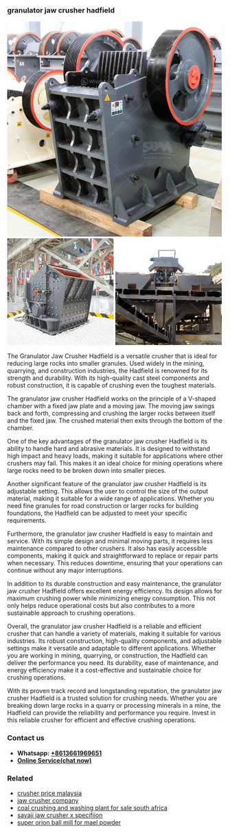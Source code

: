 <h3>granulator jaw crusher hadfield</h3><img src='1702260333.jpg' alt=''><p>The Granulator Jaw Crusher Hadfield is a versatile crusher that is ideal for reducing large rocks into smaller granules. Used widely in the mining, quarrying, and construction industries, the Hadfield is renowned for its strength and durability. With its high-quality cast steel components and robust construction, it is capable of crushing even the toughest materials.</p><p>The granulator jaw crusher Hadfield works on the principle of a V-shaped chamber with a fixed jaw plate and a moving jaw. The moving jaw swings back and forth, compressing and crushing the larger rocks between itself and the fixed jaw. The crushed material then exits through the bottom of the chamber.</p><p>One of the key advantages of the granulator jaw crusher Hadfield is its ability to handle hard and abrasive materials. It is designed to withstand high impact and heavy loads, making it suitable for applications where other crushers may fail. This makes it an ideal choice for mining operations where large rocks need to be broken down into smaller pieces.</p><p>Another significant feature of the granulator jaw crusher Hadfield is its adjustable setting. This allows the user to control the size of the output material, making it suitable for a wide range of applications. Whether you need fine granules for road construction or larger rocks for building foundations, the Hadfield can be adjusted to meet your specific requirements.</p><p>Furthermore, the granulator jaw crusher Hadfield is easy to maintain and service. With its simple design and minimal moving parts, it requires less maintenance compared to other crushers. It also has easily accessible components, making it quick and straightforward to replace or repair parts when necessary. This reduces downtime, ensuring that your operations can continue without any major interruptions.</p><p>In addition to its durable construction and easy maintenance, the granulator jaw crusher Hadfield offers excellent energy efficiency. Its design allows for maximum crushing power while minimizing energy consumption. This not only helps reduce operational costs but also contributes to a more sustainable approach to crushing operations.</p><p>Overall, the granulator jaw crusher Hadfield is a reliable and efficient crusher that can handle a variety of materials, making it suitable for various industries. Its robust construction, high-quality components, and adjustable settings make it versatile and adaptable to different applications. Whether you are working in mining, quarrying, or construction, the Hadfield can deliver the performance you need. Its durability, ease of maintenance, and energy efficiency make it a cost-effective and sustainable choice for crushing operations.</p><p>With its proven track record and longstanding reputation, the granulator jaw crusher Hadfield is a trusted solution for crushing needs. Whether you are breaking down large rocks in a quarry or processing minerals in a mine, the Hadfield can provide the reliability and performance you require. Invest in this reliable crusher for efficient and effective crushing operations.</p><h3>Contact us</h3><ul><li><strong>Whatsapp:&nbsp;<a href="https://wa.me/8613661969651">+8613661969651</a></strong></li><li><a href="https://swt.shibang-china.com/?git&amp;zhl&amp;granulator jaw crusher hadfield"><strong>Online Service(chat now)</strong></a></li></ul><h3>Related</h3><ul><li><a href='crusher price malaysia.md'>crusher price malaysia</a></li><li><a href='jaw crusher company.md'>jaw crusher company</a></li><li><a href='coal crushing and washing plant for sale south africa.md'>coal crushing and washing plant for sale south africa</a></li><li><a href='sayaji jaw crusher x specifiion.md'>sayaji jaw crusher x specifiion</a></li><li><a href='super orion ball mill for mael powder.md'>super orion ball mill for mael powder</a></li></ul>